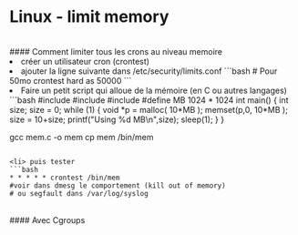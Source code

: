 Linux - limit memory
==
<br/>
#### Comment limiter tous les crons au niveau memoire
<li> créer un utilisateur cron (crontest)
<li> ajouter la ligne suivante dans /etc/security/limits.conf
```bash
# Pour 50mo
crontest        hard    as              50000
```
<li> Faire un petit script qui alloue de la mémoire (en C ou autres langages)
```bash
#include <malloc.h>
#include <unistd.h>
#include <memory.h>
#define MB 1024 * 1024
int main() {
        int size;
        size = 0;
    while (1) {
        void *p = malloc( 10*MB );
        memset(p,0, 10*MB );
        size = 10+size;
        printf("Using %d MB\n",size);
        sleep(1);
    }
}

gcc mem.c -o mem
cp mem /bin/mem
```

<li> puis tester
```bash
* * * * * crontest /bin/mem
#voir dans dmesg le comportement (kill out of memory)
# ou segfault dans /var/log/syslog
```
<br/>
#### Avec Cgroups

